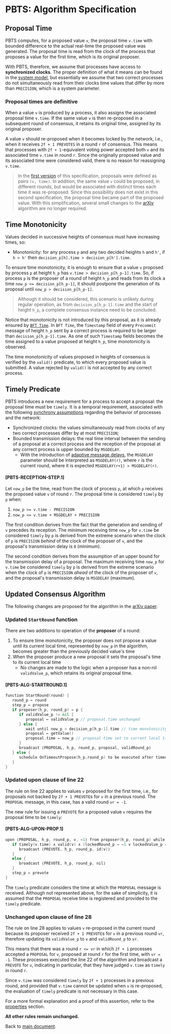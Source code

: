 # PBTS: Algorithm Specification

## Proposal Time

PBTS computes, for a proposed value `v`, the proposal time `v.time` with bounded difference to the actual real-time the proposed value was generated.
The proposal time is read from the clock of the process that proposes a value for the first time, which is its original proposer.

With PBTS, therefore, we assume that processes have access to **synchronized clocks**.
The proper definition of what it means can be found in the [system model][sysmodel],
but essentially we assume that two correct processes do not simultaneously read from their clocks
time values that differ by more than `PRECISION`, which is a system parameter.

### Proposal times are definitive

When a value `v` is produced by a process, it also assigns the associated proposal time `v.time`.
If the same value `v` is then re-proposed in a subsequent round of consensus,
it retains its original time, assigned by its original proposer.

A value `v` should re-proposed when it becomes locked by the network, i.e., when it receives `2f + 1 PREVOTES` in a round `r` of consensus.
This means that processes with `2f + 1`-equivalent voting power accepted both `v` and its associated time `v.time` in round `r`.
Since the originally proposed value and its associated time were considered valid, there is no reason for reassigning `v.time`.

> In the [first version][algorithm_v1] of this specification, proposals were defined as pairs `(v, time)`.
> In addition, the same value `v` could be proposed, in different rounds, but would be associated with distinct times each time it was re-proposed.
> Since this possibility does not exist in this second specification, the proposal time became part of the proposed value.
> With this simplification, several small changes to the [arXiv][arXiv] algorithm are no longer required.

## Time Monotonicity

Values decided in successive heights of consensus must have increasing times, so:

- Monotonicity: for any process `p` and any two decided heights `h` and `h'`, if `h > h'` then `decision_p[h].time > decision_p[h'].time`.

To ensure time monotonicity, it is enough to ensure that a value `v` proposed by process `p` at height `h_p` has `v.time > decision_p[h_p-1].time`.
So, if process `p` is the proposer of a round of height `h_p` and reads from its clock a time `now_p <= decision_p[h_p-1]`,
it should postpone the generation of its proposal until `now_p > decision_p[h_p-1]`.

> Although it should be considered, this scenario is unlikely during regular operation,
as from `decision_p[h_p-1].time` and the start of height `h_p`, a complete consensus instance need to be concluded.

Notice that monotonicity is not introduced by this proposal, as it is already ensured by  [`BFT Time`][bfttime].
In `BFT Time`, the `Timestamp` field of every `Precommit` message of height `h_p` sent by a correct process is required to be larger than `decision_p[h_p-1].time`.
As one of such `Timestamp` fields becomes the time assigned to a value proposed at height `h_p`, time monotonicity is observed.

The time monotonicity of values proposed in heights of consensus is verified by the `valid()` predicate, to which every proposed value is submitted.
A value rejected by `valid()` is not accepted by any correct process.

## Timely Predicate

PBTS introduces a new requirement for a process to accept a proposal: the proposal time must be `timely`.
It is a temporal requirement, associated with the following
[synchrony assumptions][sysmodel] regarding the behavior of processes and the network:

- Synchronized clocks: the values simultaneously read from clocks of any two correct processes differ by at most `PRECISION`;
- Bounded transmission delays: the real time interval between the sending of a proposal at a correct process and the reception of the proposal at any correct process is upper bounded by `MSGDELAY`.
  - With the introduction of [adaptive message delays](./pbts-sysmodel.md#pbts-msg-delay-adaptive0),
    the `MSGDELAY` parameter should be interpreted as `MSGDELAY(r)`, where `r` is the current round,
    where it is expected `MSGDELAY(r+1) > MSGDELAY(r)`.

#### **[PBTS-RECEPTION-STEP.1]**

Let `now_p` be the time, read from the clock of process `p`, at which `p` receives the proposed value `v` of round `r`.
The proposal time is considered `timely` by `p` when:

1. `now_p >= v.time - PRECISION`
1. `now_p <= v.time + MSGDELAY + PRECISION`

The first condition derives from the fact that the generation and sending of `v` precedes its reception.
The minimum receiving time `now_p` for `v.time` be considered `timely` by `p` is derived from the extreme scenario when
the clock of `p` is `PRECISION` *behind* of the clock of the proposer of `v`, and the proposal's transmission delay is `0` (minimum).

The second condition derives from the assumption of an upper bound for the transmission delay of a proposal.
The maximum receiving time `now_p` for `v.time` be considered `timely` by `p` is derived from the extreme scenario when
the clock of `p` is `PRECISION` *ahead* of the clock of the proposer of `v`, and the proposal's transmission delay is `MSGDELAY` (maximum).

## Updated Consensus Algorithm

The following changes are proposed for the algorithm in the [arXiv paper][arXiv].

### Updated `StartRound` function

There are two additions to operation of the **proposer** of a round:

1. To ensure time monotonicity, the proposer does not propose a value until its
current local time, represented by `now_p` in the algorithm, 
becomes greater than the previously decided value's time
2. When the proposer produce a new proposal it sets the proposal's time to its current local time
   - No changes are made to the logic when a proposer has a non-nil `validValue_p`, which retains its original proposal time.

#### **[PBTS-ALG-STARTROUND.1]**

```go
function StartRound(round) {
   round_p ← round
   step_p ← propose
   if proposer(h_p, round_p) = p {
      if validValue_p != nil {
         proposal ← validValue_p // proposal.time unchanged
      } else {
         wait until now_p > decision_p[h_p-1].time // time monotonicity
         proposal ← getValue()
         proposal.time ← now_p // proposal time set to current local time
      }
      broadcast ⟨PROPOSAL, h_p, round_p, proposal, validRound_p⟩
   } else {
      schedule OnTimeoutPropose(h_p,round_p) to be executed after timeoutPropose(round_p)
   }
}
```

### Updated upon clause of line 22

The rule on line 22 applies to values `v` proposed for the first time, i.e.,
for proposals not backed by `2f + 1 PREVOTE`s for `v` in a previous round.
The `PROPOSAL` message, in this case, has a valid round `vr = -1`.

The new rule for issuing a `PREVOTE` for a proposed value `v`
requires the proposal time to be `timely`:

#### **[PBTS-ALG-UPON-PROP.1]**

```go
upon ⟨PROPOSAL, h_p, round_p, v, −1⟩ from proposer(h_p, round_p) while step_p = propose do {
   if timely(v.time) ∧ valid(v) ∧ (lockedRound_p = −1 ∨ lockedValue_p = v) {
      broadcast ⟨PREVOTE, h_p, round_p, id(v)⟩ 
   }
   else {
      broadcast ⟨PREVOTE, h_p, round_p, nil⟩ 
   }
   step_p ← prevote
}
```

The `timely` predicate considers the time at which the `PROPOSAL` message is received.
Although not represented above, for the sake of simplicity, it is assumed that the
`PROPOSAL` receive time is registered and provided to the `timely` predicate.

### Unchanged upon clause of line 28

The rule on line 28 applies to values `v` re-proposed in the current round
because its proposer received `2f + 1 PREVOTE`s for `v` in a previous round
`vr`, therefore updating its `validValue_p` to `v` and `validRound_p` to `vr`. 

This means that there was a round `r <= vr` in which `2f + 1` processes
accepted a `PROPOSAL` for `v`, proposed at round `r` for the first time, with
`vr = -1`.
These processes executed the line 22 of the algorithm and broadcast a
`PREVOTE` for `v`, indicating in particular, that they have judged `v.time`
as `timely` in round `r`.

Since `v.time` was considered `timely` by `2f + 1` processes in a previous
round, and provided that `v.time` cannot be updated when `v` is re-proposed,
the evaluation of `timely` predicate is not necessary in this case.

For a more formal explanation and a proof of this assertion, refer to the
[properties][sysmodel-pol] section.

**All other rules remain unchanged.**

Back to [main document][main].

[main]: ./README.md

[algorithm_v1]: ./v1/pbts-algorithm_001_draft.md

[sysmodel]: ./pbts-sysmodel.md
[sysmodel-pol]: ./pbts-sysmodel.md#derived-proof-of-locks

[bfttime]: ../bft-time.md
[arXiv]: https://arxiv.org/pdf/1807.04938.pdf
